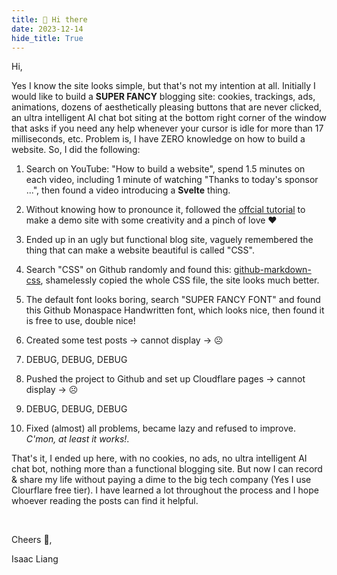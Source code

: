 ```yaml
---
title: 👋 Hi there
date: 2023-12-14
hide_title: True
---
```


Hi,

Yes I know the site looks simple, but that's not my intention at all. Initially I would like to build a **SUPER FANCY** blogging site: cookies, trackings, ads, animations, dozens of aesthetically pleasing buttons that are never clicked, an ultra intelligent AI chat bot siting at the bottom right corner of the window that asks if you need any help whenever your cursor is idle for more than 17 milliseconds, etc. Problem is, I have ZERO knowledge on how to build a website. So, I did the following:

1. Search on YouTube: "How to build a website", spend 1.5 minutes on each video, including 1 minute of watching "Thanks to today's sponsor ...", then found a video introducing a **Svelte** thing.

1. Without knowing how to pronounce it, followed the [offcial tutorial](https://kit.svelte.dev/docs/introduction) to make a demo site with some creativity and a pinch of love ❤️

1. Ended up in an ugly but functional blog site, vaguely remembered the thing that can make a website beautiful is called "CSS".

1. Search "CSS" on Github randomly and found this: [github-markdown-css](https://github.com/sindresorhus/github-markdown-css), shamelessly copied the whole CSS file, the site looks much better.

1. The default font looks boring, search "SUPER FANCY FONT" and found this Github Monaspace Handwritten font, which looks nice, then found it is free to use, double nice!

1. Created some test posts -> cannot display -> ☹️

1. DEBUG, DEBUG, DEBUG

1. Pushed the project to Github and set up Cloudflare pages -> cannot display -> ☹️

1. DEBUG, DEBUG, DEBUG

1. Fixed (almost) all problems, became lazy and refused to improve. _C'mon, at least it works!_.

That's it, I ended up here, with no cookies, no ads, no ultra intelligent AI chat bot, nothing more than a functional blogging site. But now I can record & share my life without paying a dime to the big tech company (Yes I use Clourflare free tier). I have learned a lot throughout the process and I hope whoever reading the posts can find it helpful.

&nbsp;&nbsp;

Cheers 🥂,

Isaac Liang
